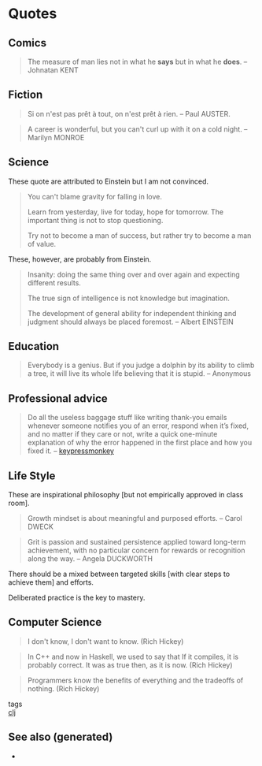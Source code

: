 # Quotes

## Comics

> The measure of man lies not in what he **says** but in what he
> **does**. – Johnatan KENT

## Fiction

> Si on n'est pas prêt à tout, on n'est prêt à rien. – Paul AUSTER.

> A career is wonderful, but you can't curl up with it on a cold night.
> – Marilyn MONROE

## Science

These quote are attributed to Einstein but I am not convinced.

> You can't blame gravity for falling in love.
>
> Learn from yesterday, live for today, hope for tomorrow. The important
> thing is not to stop questioning.
>
> Try not to become a man of success, but rather try to become a man of
> value.

These, however, are probably from Einstein.

> Insanity: doing the same thing over and over again and expecting
> different results.
>
> The true sign of intelligence is not knowledge but imagination.
>
> The development of general ability for independent thinking and
> judgment should always be placed foremost. – Albert EINSTEIN

## Education

> Everybody is a genius. But if you judge a dolphin by its ability to
> climb a tree, it will live its whole life believing that it is stupid.
> – Anonymous

## Professional advice

> Do all the useless baggage stuff like writing thank-you emails
> whenever someone notifies you of an error, respond when it’s fixed,
> and no matter if they care or not, write a quick one-minute
> explanation of why the error happened in the first place and how you
> fixed it. –
> [keypressmonkey](https://medium.com/better-programming/how-to-thrive-as-an-average-programmer-1dd202540ac)

## Life Style

These are inspirational philosophy \[but not empirically approved in
class room\].

> Growth mindset is about meaningful and purposed efforts. – Carol DWECK

> Grit is passion and sustained persistence applied toward long-term
> achievement, with no particular concern for rewards or recognition
> along the way. – Angela DUCKWORTH

There should be a mixed between targeted skills \[with clear steps to
achieve them\] and efforts.

Deliberated practice is the key to mastery.

## Computer Science

> I don't know, I don't want to know. (Rich Hickey)

> In C++ and now in Haskell, we used to say that If it compiles, it is
> probably correct. It was as true then, as it is now. (Rich Hickey)

> Programmers know the benefits of everything and the tradeoffs of
> nothing. (Rich Hickey)

tags  
[clj](./id:9336fa0f-85f3-4943-b374-6ca2f01ee0f8)

## See also (generated)

-   
